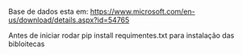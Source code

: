 Base de dados esta em:
https://www.microsoft.com/en-us/download/details.aspx?id=54765


Antes de iniciar rodar pip install requimentes.txt para instalação das bibloitecas
